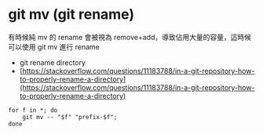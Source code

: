 # git mv (git rename)

有時候純 mv 的 rename 會被視為 remove+add，導致佔用大量的容量，這時候可以使用 git mv 進行 rename



* git rename directory
* [https://stackoverflow.com/questions/11183788/in-a-git-repository-how-to-properly-rename-a-directory](https://stackoverflow.com/questions/11183788/in-a-git-repository-how-to-properly-rename-a-directory)

```
for f in *; do
    git mv -- "$f" "prefix-$f";
done
```


